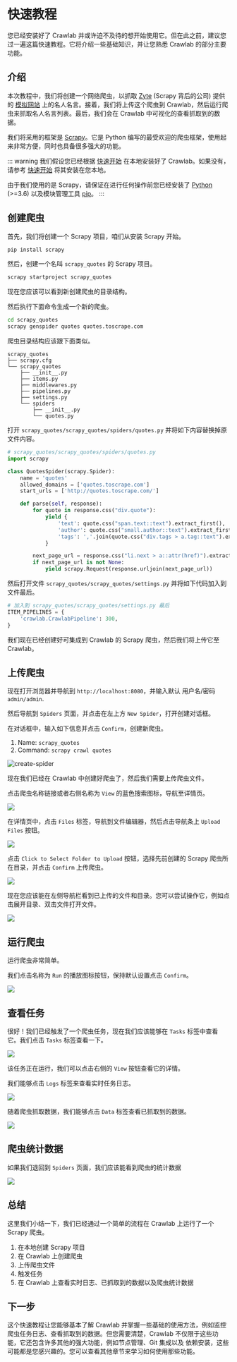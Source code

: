 # 快速教程

您已经安装好了 Crawlab 并或许迫不及待的想开始使用它。但在此之前，建议您过一遍这篇快速教程。它将介绍一些基础知识，并让您熟悉 Crawlab 的部分主要功能。

## 介绍

本次教程中，我们将创建一个网络爬虫，以抓取 [Zyte](https://www.zyte.com/) (Scrapy 背后的公司) 提供的 [模拟网站](http://quotes.toscrape.com/)
上的名人名言。接着，我们将上传这个爬虫到 Crawlab，然后运行爬虫来抓取名人名言列表。最后，我们会在 Crawlab 中可视化的查看抓取到的数据。

我们将采用的框架是 [Scrapy](https://scrapy.org/)。它是 Python 编写的最受欢迎的爬虫框架，使用起来非常方便，同时也具备很多强大的功能。

::: warning
我们假设您已经根据 [快速开始](../quick-start) 在本地安装好了 Crawlab。如果没有，请参考 [快速开始](../quick-start) 将其安装在您本地。

由于我们使用的是 Scrapy，请保证在进行任何操作前您已经安装了 [Python](https://www.python.org/) (>=3.6)
以及模块管理工具 [pip](https://pip.pypa.io/en/stable/installation/)。
:::

## 创建爬虫

首先，我们将创建一个 Scrapy 项目，咱们从安装 Scrapy 开始。

```bash
pip install scrapy
```

然后，创建一个名叫 `scrapy_quotes` 的 Scrapy 项目。

```bash
scrapy startproject scrapy_quotes
```

现在您应该可以看到新创建爬虫的目录结构。

然后执行下面命令生成一个新的爬虫。

```bash
cd scrapy_quotes
scrapy genspider quotes quotes.toscrape.com
```

爬虫目录结构应该跟下面类似。

```
scrapy_quotes
├── scrapy.cfg
└── scrapy_quotes
    ├── __init__.py
    ├── items.py
    ├── middlewares.py
    ├── pipelines.py
    ├── settings.py
    └── spiders
        ├── __init__.py
        └── quotes.py
```

打开 `scrapy_quotes/scrapy_quotes/spiders/quotes.py` 并将如下内容替换掉原文件内容。

```python
# scrapy_quotes/scrapy_quotes/spiders/quotes.py
import scrapy

class QuotesSpider(scrapy.Spider):
    name = 'quotes'
    allowed_domains = ['quotes.toscrape.com']
    start_urls = ['http://quotes.toscrape.com/']

    def parse(self, response):
        for quote in response.css("div.quote"):
            yield {
                'text': quote.css("span.text::text").extract_first(),
                'author': quote.css("small.author::text").extract_first(),
                'tags': ','.join(quote.css("div.tags > a.tag::text").extract())
            }

        next_page_url = response.css("li.next > a::attr(href)").extract_first()
        if next_page_url is not None:
            yield scrapy.Request(response.urljoin(next_page_url))
```

然后打开文件 `scrapy_quotes/scrapy_quotes/settings.py` 并将如下代码加入到文件最后。

```python
# 加入到 scrapy_quotes/scrapy_quotes/settings.py 最后
ITEM_PIPELINES = {
    'crawlab.CrawlabPipeline': 300,
}
```

我们现在已经创建好可集成到 Crawlab 的 Scrapy 爬虫，然后我们将上传它至 Crawlab。

## 上传爬虫

现在打开浏览器并导航到 `http://localhost:8080`，并输入默认 用户名/密码 `admin/admin`.

然后导航到 `Spiders` 页面，并点击在左上方 `New Spider`，打开创建对话框。

在对话框中，输入如下信息并点击 `Confirm`，创建新爬虫。

1. Name: `scrapy_quotes`
2. Command: `scrapy crawl quotes`

![create-spider](./img/quick-tutorial-1.png)

现在我们已经在 Crawlab 中创建好爬虫了，然后我们需要上传爬虫文件。

点击爬虫名称链接或者右侧名称为 `View` 的蓝色搜索图标，导航至详情页。

![](./img/quick-tutorial-2.png)

在详情页中，点击 `Files` 标签，导航到文件编辑器，然后点击导航条上 `Upload Files` 按钮。

![](./img/quick-tutorial-3.png)

点击 `Click to Select Folder to Upload` 按钮，选择先前创建的 Scrapy 爬虫所在目录，并点击 `Confirm` 上传爬虫。

![](./img/quick-tutorial-4.png)

现在您应该能在左侧导航栏看到已上传的文件和目录。您可以尝试操作它，例如点击展开目录、双击文件打开文件。

![](./img/quick-tutorial-5.png)

## 运行爬虫

运行爬虫非常简单。

我们点击名称为 `Run` 的播放图标按钮，保持默认设置点击 `Confirm`。

![](./img/quick-tutorial-6.png)

## 查看任务

很好！我们已经触发了一个爬虫任务，现在我们应该能够在 `Tasks` 标签中查看它。我们点击 `Tasks` 标签查看一下。

![](./img/quick-tutorial-7.png)

该任务正在运行，我们可以点击右侧的 `View` 按钮查看它的详情。

我们能够点击 `Logs` 标签来查看实时任务日志。

![](./img/quick-tutorial-8.png)

随着爬虫抓取数据，我们能够点击 `Data` 标签查看已抓取到的数据。

![](./img/quick-tutorial-9.png)

## 爬虫统计数据

如果我们退回到 `Spiders` 页面，我们应该能看到爬虫的统计数据

![](./img/quick-tutorial-10.png)

## 总结

这里我们小结一下，我们已经通过一个简单的流程在 Crawlab 上运行了一个 Scrapy 爬虫。

1. 在本地创建 Scrapy 项目
2. 在 Crawlab 上创建爬虫
3. 上传爬虫文件
4. 触发任务
5. 在 Crawlab 上查看实时日志、已抓取到的数据以及爬虫统计数据

## 下一步

这个快速教程让您能够基本了解 Crawlab 并掌握一些基础的使用方法，例如监控爬虫任务日志、查看抓取到的数据。但您需要清楚，Crawlab 不仅限于这些功能，它还包含许多其他的强大功能，例如节点管理、Git 集成以及
依赖安装，这些可能都是您感兴趣的。您可以查看其他章节来学习如何使用那些功能。
